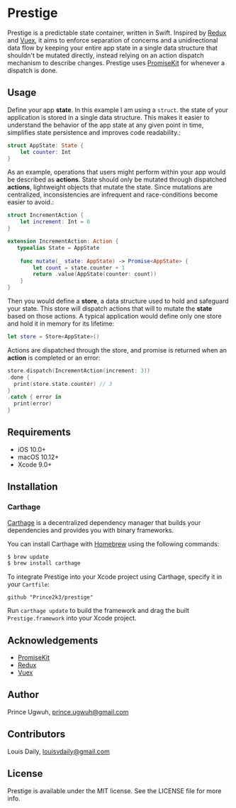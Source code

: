 # Prestige

Prestige is a predictable state container, written in Swift. Inspired by [Redux](http://redux.js.org) and [Vuex](https://vuex.vuejs.org), it aims to enforce separation of concerns and a unidirectional data flow by keeping your entire app state in a single data structure that shouldn't be mutated directly, instead relying on an action dispatch mechanism to describe changes. Prestige uses [PromiseKit](https://github.com/mxcl/PromiseKit) for whenever a dispatch is done.

## Usage

Define your app **state**. In this example I am using a `struct`. the state of your application is stored in a single data structure. This makes it easier to understand the behavior of the app state at any given point in time, simplifies state persistence and improves code readability.:

```swift
struct AppState: State {
    let counter: Int
}
```

As an example, operations that users might perform within your app would be described as **actions**. State should only be mutated through dispatched **actions**, lightweight objects that mutate the state. Since mutations are centralized, inconsistencies are infrequent and race-conditions become easier to avoid.:

```swift
struct IncrementAction {
    let increment: Int = 0
}

extension IncrementAction: Action {
   typealias State = AppState
  
    func mutate(_ state: AppState) -> Promise<AppState> {
        let count = state.counter + 1
        return .value(AppState(counter: count))
    }
}
```

Then you would define a **store**, a data structure used to hold and safeguard your state. This store will dispatch actions that will to mutate  the **state** based on those actions. A typical application would define only one store and hold it in memory for its lifetime:

```swift
let store = Store<AppState>() 
```

Actions are dispatched through the store, and promise is returned when an **action** is completed or an error:

```swift
store.dispatch(IncrementAction(increment: 3))
.done {
  print(store.state.counter) // 3
}
.catch { error in
  print(error)
}
```

## Requirements

- iOS 10.0+
- macOS 10.12+
- Xcode 9.0+

## Installation

### Carthage

[Carthage](https://github.com/Carthage/Carthage) is a decentralized dependency manager that builds your dependencies and provides you with binary frameworks.

You can install Carthage with [Homebrew](http://brew.sh/) using the following commands:

```bash
$ brew update
$ brew install carthage
```

To integrate Prestige into your Xcode project using Carthage, specify it in your `Cartfile`:

```ogdl
github "Prince2k3/prestige"
```

Run `carthage update` to build the framework and drag the built `Prestige.framework` into your Xcode project.

## Acknowledgements

- [PromiseKit](https://github.com/mxcl/PromiseKit)
- [Redux](http://redux.js.org)
- [Vuex](https://github.com/vuejs/vuex)

## Author
Prince Ugwuh, prince.ugwuh@gmail.com

## Contributors

Louis Daily, louisvdaily@gmail.com

## License

Prestige is available under the MIT license. See the LICENSE file for more info.
